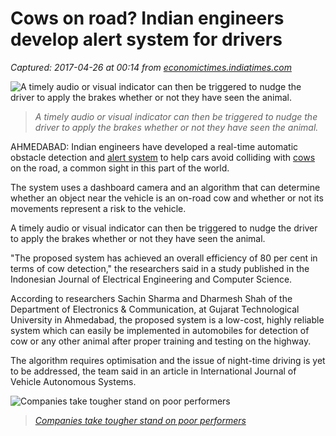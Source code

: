 # Cows on road? Indian engineers develop alert system for drivers

_Captured: 2017-04-26 at 00:14 from [economictimes.indiatimes.com](http://economictimes.indiatimes.com/news/science/cows-on-road-indian-engineers-develop-alert-system-for-drivers/articleshow/58081017.cms)_

![A timely audio or visual indicator can then be triggered to nudge the driver to apply the brakes whether or not they have seen the animal.](http://img.etimg.com/thumb/msid-58081045,width-310,resizemode-4,imglength-466584/cows-on-road-indian-engineers-develop-alert-system-for-drivers.jpg)

> _A timely audio or visual indicator can then be triggered to nudge the driver to apply the brakes whether or not they have seen the animal._

AHMEDABAD: Indian engineers have developed a real-time automatic obstacle detection and [alert system](http://economictimes.indiatimes.com/topic/alert-system) to help cars avoid colliding with [cows](http://economictimes.indiatimes.com/topic/cows) on the road, a common sight in this part of the world.

The system uses a dashboard camera and an algorithm that can determine whether an object near the vehicle is an on-road cow and whether or not its movements represent a risk to the vehicle.

A timely audio or visual indicator can then be triggered to nudge the driver to apply the brakes whether or not they have seen the animal.

"The proposed system has achieved an overall efficiency of 80 per cent in terms of cow detection," the researchers said in a study published in the Indonesian Journal of Electrical Engineering and Computer Science.

According to researchers Sachin Sharma and Dharmesh Shah of the Department of Electronics & Communication, at Gujarat Technological University in Ahmedabad, the proposed system is a low-cost, highly reliable system which can easily be implemented in automobiles for detection of cow or any other animal after proper training and testing on the highway.

The algorithm requires optimisation and the issue of night-time driving is yet to be addressed, the team said in an article in International Journal of Vehicle Autonomous Systems.

![Companies take tougher stand on poor performers](http://img.etimg.com/thumb/msid-58355583,width-274,height-198,imglength-39506/companies-take-tougher-stand-on-poor-performers.jpg)

> _[Companies take tougher stand on poor performers](http://economictimes.indiatimes.com/jobs/companies-take-tougher-stand-on-poor-performers/articleshow/58350223.cms)_
